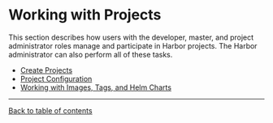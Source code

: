 # Working with Projects

This section describes how users with the developer, master, and project administrator roles manage and participate in Harbor projects. The Harbor administrator can also perform all of these tasks.

- [Create Projects](create_projects.md)
- [Project Configuration](project_configuration.md)
- [Working with Images, Tags, and Helm Charts](working_with_images.md)

----------

[Back to table of contents](../index.md)
